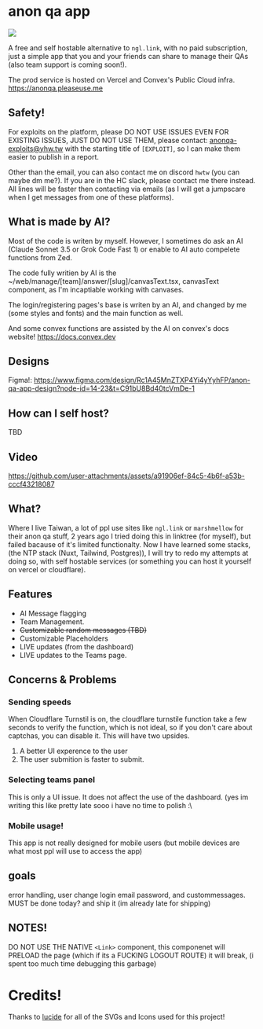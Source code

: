 # anon qa app
![](https://hackatime-badge.hackclub.com/U087ATD163V/anon-ngl-app)

A free and self hostable alternative to `ngl.link`, with no paid subscription, just a simple app that you and your friends can share to manage their QAs (also team support is coming soon!).

The prod service is hosted on Vercel and Convex's Public Cloud infra. https://anonqa.pleaseuse.me

## Safety!
For exploits on the platform, please DO NOT USE ISSUES EVEN FOR EXISTING ISSUES, JUST DO NOT USE THEM, please contact: anonqa-exploits@yhw.tw with the starting title of `[EXPLOIT]`, so I can make them easier to publish in a report.

Other than the email, you can also contact me on discord `hwtw` (you can maybe dm me?). If you are in the HC slack, please contact me there instead. All lines will be faster then contacting via emails (as I will get a jumpscare when I get messages from one of these platforms).

## What is made by AI?
Most of the code is writen by myself. However, I sometimes do ask an AI (Claude Sonnet 3.5 or Grok Code Fast 1) or enable to AI auto compelete functions from Zed.

The code fully writien by AI is the ~/web/manage/[team]/answer/[slug]/canvasText.tsx, canvasText component, as I'm incaptiable working with canvases.

The login/registering pages's base is writen by an AI, and changed by me (some styles and fonts) and the main function as well.

And some convex functions are assisted by the AI on convex's docs website! https://docs.convex.dev


## Designs
Figma!: https://www.figma.com/design/Rc1A45MnZTXP4Yi4yYyhFP/anon-qa-app-design?node-id=14-23&t=C91bU8Bd40tcVmDe-1

## How can I self host?
TBD

## Video
https://github.com/user-attachments/assets/a91906ef-84c5-4b6f-a53b-cccf43218087

## What?

Where I live Taiwan, a lot of ppl use sites like `ngl.link` or `marshmellow` for their anon qa stuff, 2 years ago I tried doing this in linktree (for myself), but failed bacause of it's limited functionalty. Now I have learned some stacks, (the NTP stack (Nuxt, Tailwind, Postgres)), I will try to redo my attempts at doing so, with self hostable services (or something you can host it yourself on vercel or cloudflare).

## Features
- AI Message flagging
- Team Management.
- ~~Customizable random messages (TBD)~~
- Customizable Placeholders
- LIVE updates (from the dashboard)
- LIVE updates to the Teams page.

## Concerns & Problems
### Sending speeds
When Cloudflare Turnstil is on, the cloudflare turnstile function take a few seconds to verify the function, which is not ideal, so if you don't care about captchas, you can disable it. This will have two upsides.
1. A better UI experence to the user
2. The user submition is faster to submit.

### Selecting teams panel
This is only a UI issue. It does not affect the use of the dashboard. (yes im writing this like pretty late sooo i have no time to polish :\

### Mobile usage!
This app is not really designed for mobile users (but mobile devices are what most ppl will use to access the app)

## goals
error handling, user change login email password, and custommessages. MUST be done today? and ship it (im already late for shipping)

## NOTES!
DO NOT USE THE NATIVE `<Link>` component, this componenet will PRELOAD the page (which if its a FUCKING LOGOUT ROUTE) it will break, (i spent too much time debugging this garbage)


# Credits!
Thanks to [lucide](https://lucide.dev) for all of the SVGs and Icons used for this project!

